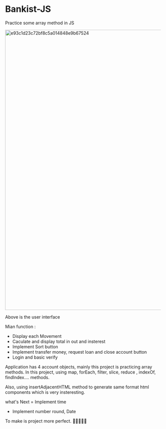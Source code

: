 # Bankist-JS
Practice some array method in JS 

<img width="905" alt="e93c1d23c72bf8c5a014848e9b67524" src="https://user-images.githubusercontent.com/65649144/126250878-56a9e88c-45b3-4687-880f-20c389faa067.png">

Above is the user interface 

Mian function :
- Display each Movement
- Caculate and display total in out and insterest 
- Implement Sort button
- Implement transfer money, request loan and close account button
- Login and basic verify  

Application has 4 account objects, mainly this project is practicing array methods. In this project, using map, forEach, filter, slice, reduce , indexOf, findIndex.... methods.

Also, using insertAdjacentHTML method to generate same format html components which is very insteresting.

what's Next 
= Implement time 
- Implement number round, Date

To make is project more perfect. 🤞🤞🤞🤞🤞

